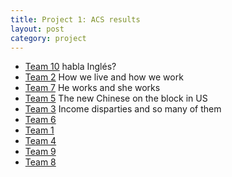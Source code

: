 ```yaml
---
title: Project 1: ACS results
layout: post
category: project
---
```


- [Team 10](https://github.com/TZstatsADS/cycle1-10) habla Inglés? 
- [Team 2](https://github.com/TZstatsADS/cycle1-2) How we live and how we work
- [Team 7](https://github.com/TZstatsADS/cycle1-7) He works and she works
- [Team 5](https://github.com/TZstatsADS/cycle1-5) The new Chinese on the block in US
- [Team 3](https://github.com/TZstatsADS/cycle1-3) Income disparties and so many of them
- [Team 6](https://github.com/TZstatsADS/cycle1-6)
- [Team 1](https://github.com/TZstatsADS/cycle1-1)
- [Team 4](https://github.com/TZstatsADS/cycle1-4)
- [Team 9](https://github.com/TZstatsADS/cycle1-9)
- [Team 8](https://github.com/TZstatsADS/cycle1-10)
